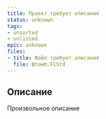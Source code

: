 ```yaml
---
title: Проект требует описания
status: unknown
tags:
- unsorted
- unlisted
epic: unknown
files:
- title: Файл требует описания
  file: Штамп.FCStd
---
```



## Описание

Произвольное описание